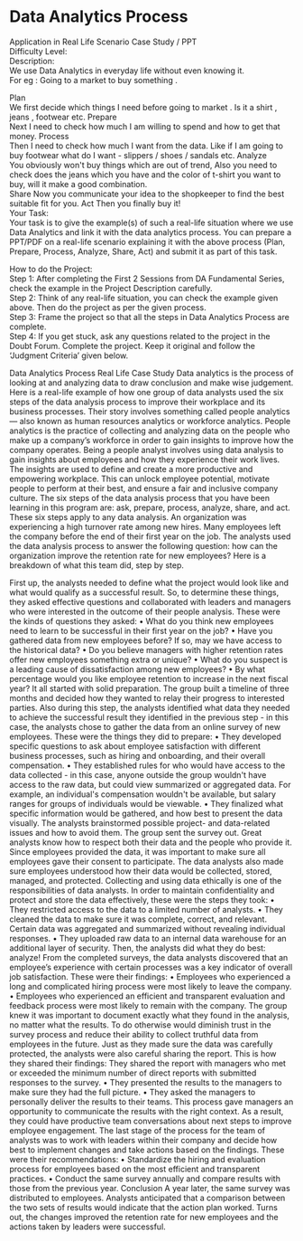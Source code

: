# Data Analytics Process
Application in Real Life Scenario Case Study / PPT  
Difficulty Level:       
Description:  
We use Data Analytics in everyday life without even knowing it.  
For eg : Going to a market to buy something .  

Plan  
We first decide which things I need before going to market . Is it a shirt , jeans , footwear etc.
Prepare  
Next I need to check how much I am willing to spend and how to get that money.
Process  
Then I need to check how much I want from the data. Like if I am going to buy footwear what do I want - slippers / shoes / sandals etc.
Analyze  
You obviously won't buy things which are out of trend, Also you need to check does the jeans which you have and the color of t-shirt you want to buy, will it make a good combination.  
Share
Now you communicate your idea to the shopkeeper to find the best suitable fit for you.
Act
Then you finally buy it!  
Your Task:  
Your task is to give the example(s) of such a real-life situation where we use Data Analytics and link it with the data analytics process. You can prepare a PPT/PDF on a real-life scenario explaining it with the above process (Plan, Prepare, Process, Analyze, Share, Act) and submit it as part of this task.  

How to do the Project:  
Step 1: After completing the First 2 Sessions from DA Fundamental Series, check the example in the Project Description carefully.  
Step 2: Think of any real-life situation, you can check the example given above. Then do the project as per the given process.  
Step 3: Frame the project so that all the steps in Data Analytics Process are complete.  
Step 4: If you get stuck, ask any questions related to the project in the Doubt Forum. Complete the project. Keep it original and follow the ‘Judgment Criteria’ given below.  



Data Analytics Process
 Real Life Case Study
Data analytics is the process of looking at and analyzing data to draw conclusion and 
make wise judgement.
Here is a real-life example of how one group of data analysts used the six steps of the 
data analysis process to improve their workplace and its business processes. Their 
story involves something called people analytics — also known as human resources 
analytics or workforce analytics. People analytics is the practice of collecting and 
analyzing data on the people who make up a company’s workforce in order to gain 
insights to improve how the company operates.
Being a people analyst involves using data analysis to gain insights about employees 
and how they experience their work lives. The insights are used to define and create a 
more productive and empowering workplace. This can unlock employee potential, 
motivate people to perform at their best, and ensure a fair and inclusive company 
culture.
The six steps of the data analysis process that you have been learning in this program 
are: ask, prepare, process, analyze, share, and act. These six steps apply to any 
data analysis.
An organization was experiencing a high turnover rate among new hires. Many 
employees left the company before the end of their first year on the job. The analysts 
used the data analysis process to answer the following question: how can the 
organization improve the retention rate for new employees?
Here is a breakdown of what this team did, step by step.

First up, the analysts needed to define what the project would look like and what would 
qualify as a successful result. So, to determine these things, they asked effective 
questions and collaborated with leaders and managers who were interested in the 
outcome of their people analysis. These were the kinds of questions they asked:
• What do you think new employees need to learn to be successful in their first 
year on the job?
• Have you gathered data from new employees before? If so, may we have 
access to the historical data?
• Do you believe managers with higher retention rates offer new employees 
something extra or unique?
• What do you suspect is a leading cause of dissatisfaction among new 
employees?
• By what percentage would you like employee retention to increase in the 
next fiscal year?
It all started with solid preparation. The group built a timeline of three months and 
decided how they wanted to relay their progress to interested parties. Also during this 
step, the analysts identified what data they needed to achieve the successful result they 
identified in the previous step - in this case, the analysts chose to gather the data from 
an online survey of new employees. These were the things they did to prepare:
• They developed specific questions to ask about employee satisfaction with 
different business processes, such as hiring and onboarding, and their 
overall compensation.
• They established rules for who would have access to the data collected - in 
this case, anyone outside the group wouldn't have access to the raw data, 
but could view summarized or aggregated data. For example, an individual's 
compensation wouldn't be available, but salary ranges for groups of 
individuals would be viewable.
• They finalized what specific information would be gathered, and how best to 
present the data visually. The analysts brainstormed possible project- and 
data-related issues and how to avoid them.
The group sent the survey out. Great analysts know how to respect both their data and 
the people who provide it. Since employees provided the data, it was important to make 
sure all employees gave their consent to participate. The data analysts also made sure 
employees understood how their data would be collected, stored, managed, and 
protected. Collecting and using data ethically is one of the responsibilities of data 
analysts. In order to maintain confidentiality and protect and store the data effectively, 
these were the steps they took:
• They restricted access to the data to a limited number of analysts.
• They cleaned the data to make sure it was complete, correct, and relevant. 
Certain data was aggregated and summarized without revealing individual 
responses.
• They uploaded raw data to an internal data warehouse for an additional 
layer of security.
Then, the analysts did what they do best: analyze! From the completed surveys, the 
data analysts discovered that an employee’s experience with certain processes was a 
key indicator of overall job satisfaction. These were their findings:
• Employees who experienced a long and complicated hiring process were 
most likely to leave the company.
• Employees who experienced an efficient and transparent evaluation and 
feedback process were most likely to remain with the company.
The group knew it was important to document exactly what they found in the analysis, 
no matter what the results. To do otherwise would diminish trust in the survey process 
and reduce their ability to collect truthful data from employees in the future.
Just as they made sure the data was carefully protected, the analysts were also careful 
sharing the report. This is how they shared their findings:
They shared the report with managers who met or exceeded the minimum number of 
direct reports with submitted responses to the survey.
• They presented the results to the managers to make sure they had the full 
picture.
• They asked the managers to personally deliver the results to their teams.
This process gave managers an opportunity to communicate the results with the right 
context. As a result, they could have productive team conversations about next steps to 
improve employee engagement.
The last stage of the process for the team of analysts was to work with leaders within 
their company and decide how best to implement changes and take actions based on 
the findings. These were their recommendations:
• Standardize the hiring and evaluation process for employees based on the 
most efficient and transparent practices.
• Conduct the same survey annually and compare results with those from the 
previous year.
Conclusion
A year later, the same survey was distributed to employees. Analysts anticipated that a 
comparison between the two sets of results would indicate that the action plan worked. 
Turns out, the changes improved the retention rate for new employees and the actions 
taken by leaders were successful.
